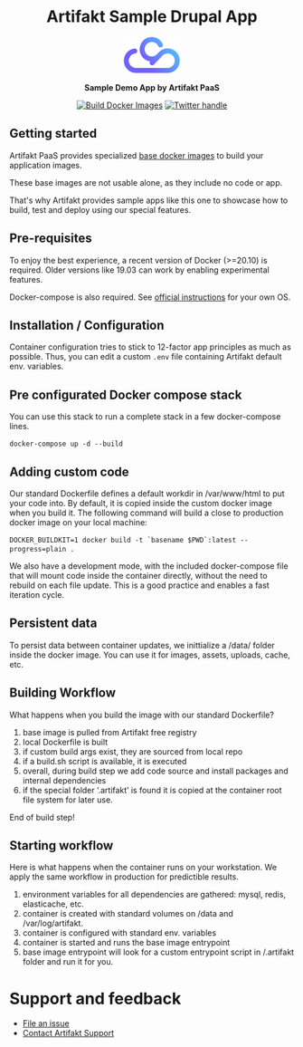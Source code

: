 <div align="center">


<h1>Artifakt Sample Drupal App</h1>
<img src="./.github/logo.png" alt="artifakt-logo" width="100"/>

**Sample Demo App by Artifakt PaaS**

[![Build Docker Images](https://github.com/artifakt-io/artifakt-docker-images/actions/workflows/nightly.yml/badge.svg)][Build status]
[![Twitter handle][]][Twitter badge]

</div>

## Getting started

Artifakt PaaS provides specialized [base docker images](https://github.com/artifakt-io/artifakt-docker-images) to build your application images. 

These base images are not usable alone, as they include no code or app. 

That's why Artifakt provides sample apps like this one to showcase how to build, test and deploy using our special features.

## Pre-requisites

To enjoy the best experience, a recent version of Docker (>=20.10) is required.
Older versions like 19.03 can work by enabling experimental features.

Docker-compose is also required. See [official instructions](https://docs.docker.com/compose/install/) for your own OS.

## Installation / Configuration

Container configuration tries to stick to 12-factor app principles as much as possible. Thus, you can edit a custom `.env` file containing Artifakt default env. variables.

## Pre configurated Docker compose stack

You can use this stack to run a complete stack in a few docker-compose lines.

```
docker-compose up -d --build
```

## Adding custom code

Our standard Dockerfile defines a default workdir in /var/www/html to put your code into. By default, it is copied inside the custom docker image when you build it. The following command will build a close to production docker image on your local machine:

```
DOCKER_BUILDKIT=1 docker build -t `basename $PWD`:latest --progress=plain .
```

We also have a development mode, with the included docker-compose file that will mount code inside the container directly, without the need to rebuild on each file update. This is a good practice and enables a fast iteration cycle.

## Persistent data

To persist data between container updates, we inittialize a /data/ folder inside the docker image. You can use it for images, assets, uploads, cache, etc.

## Building Workflow

What happens when you build the image with our standard Dockerfile?

1. base image is pulled from Artifakt free registry
2. local Dockerfile is built
3. if custom build args exist, they are sourced from local repo
4. if a build.sh script is available, it is executed
5. overall, during build step we add code source and install packages and internal dependencies
6. if the special folder ‘.artifakt’ is found it is copied at the container root file system for later use.

End of build step!

## Starting workflow

Here is what happens when the container runs on your workstation. We apply the same workflow in production for predictible results.

1. environment variables for all dependencies are gathered: mysql, redis, elasticache, etc.
2. container is created with standard volumes on /data and /var/log/artifakt.
3. container is configured with standard env. variables
4. container is started and runs the base image entrypoint
5. base image entrypoint will look for a custom entrypoint script in /.artifakt folder and run it for you.


# Support and feedback

* [File an issue](https://github.com/artifakt-io/artifakt-docker-images/issues/new/choose)
* [Contact Artifakt Support](https://support.artifakt.io/)

[Build Status - Main]: https://github.com/artifakt-io/artifakt-docker-images/actions/workflows/nightly.yml/badge.svg?branch=main&event=push
[Build status]: https://github.com/artifakt-io/artifakt-docker-images/actions
[Twitter badge]: https://twitter.com/intent/follow?screen_name=artifakt_com
[Twitter handle]: https://img.shields.io/twitter/follow/artifakt_com.svg?style=social&label=Follow
